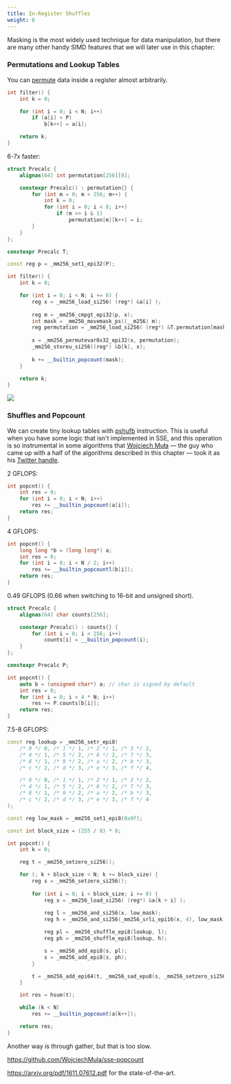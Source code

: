 ```yaml
---
title: In-Register Shuffles
weight: 6
---
```


Masking is the most widely used technique for data manipulation, but there are many other handy SIMD features that we will later use in this chapter:

### Permutations and Lookup Tables

You can [permute](https://software.intel.com/sites/landingpage/IntrinsicsGuide/#text=permute&techs=AVX,AVX2&expand=6331,5160) data inside a register almost arbitrarily.

```c++
int filter() {
    int k = 0;

    for (int i = 0; i < N; i++)
        if (a[i] < P)
            b[k++] = a[i];

    return k;
}
```

6-7x faster:

```c++
struct Precalc {
    alignas(64) int permutation[256][8];

    constexpr Precalc() : permutation{} {
        for (int m = 0; m < 256; m++) {
            int k = 0;
            for (int i = 0; i < 8; i++)
                if (m >> i & 1)
                    permutation[m][k++] = i;
        }
    }
};

constexpr Precalc T;

const reg p = _mm256_set1_epi32(P);

int filter() {
    int k = 0;

    for (int i = 0; i < N; i += 8) {
        reg x = _mm256_load_si256( (reg*) &a[i] );
        
        reg m = _mm256_cmpgt_epi32(p, x);
        int mask = _mm256_movemask_ps((__m256) m);
        reg permutation = _mm256_load_si256( (reg*) &T.permutation[mask] );
        
        x = _mm256_permutevar8x32_epi32(x, permutation);
        _mm256_storeu_si256((reg*) &b[k], x);
        
        k += __builtin_popcount(mask);
    }

    return k;
}

```

![](../img/filter.svg)

### Shuffles and Popcount

We can create tiny lookup tables with [pshufb](https://software.intel.com/sites/landingpage/IntrinsicsGuide/#text=pshuf&techs=AVX,AVX2&expand=6331) instruction. This is useful when you have some logic that isn't implemented in SSE, and this operation is so instrumental in some algorithms that [Wojciech Muła](http://0x80.pl/) — the guy who came up with a half of the algorithms described in this chapter — took it as his [Twitter handle](https://twitter.com/pshufb).

2 GFLOPS:

```c++
int popcnt() {
    int res = 0;
    for (int i = 0; i < N; i++)
        res += __builtin_popcount(a[i]);
    return res;
}
```

4 GFLOPS:

```c++
int popcnt() {
    long long *b = (long long*) a;
    int res = 0;
    for (int i = 0; i < N / 2; i++)
        res += __builtin_popcountl(b[i]);
    return res;
}
```

0.49 GFLOPS (0.66 when switching to 16-bit and unsigned short).

```c++
struct Precalc {
    alignas(64) char counts[256];

    constexpr Precalc() : counts{} {
        for (int i = 0; i < 256; i++)
            counts[i] = __builtin_popcount(i);
    }
};

constexpr Precalc P;

int popcnt() {
    auto b = (unsigned char*) a; // char is signed by default
    int res = 0;
    for (int i = 0; i < 4 * N; i++)
        res += P.counts[b[i]];
    return res;
}
```

7.5-8 GFLOPS:

```c++
const reg lookup = _mm256_setr_epi8(
    /* 0 */ 0, /* 1 */ 1, /* 2 */ 1, /* 3 */ 2,
    /* 4 */ 1, /* 5 */ 2, /* 6 */ 2, /* 7 */ 3,
    /* 8 */ 1, /* 9 */ 2, /* a */ 2, /* b */ 3,
    /* c */ 2, /* d */ 3, /* e */ 3, /* f */ 4,

    /* 0 */ 0, /* 1 */ 1, /* 2 */ 1, /* 3 */ 2,
    /* 4 */ 1, /* 5 */ 2, /* 6 */ 2, /* 7 */ 3,
    /* 8 */ 1, /* 9 */ 2, /* a */ 2, /* b */ 3,
    /* c */ 2, /* d */ 3, /* e */ 3, /* f */ 4
);

const reg low_mask = _mm256_set1_epi8(0x0f);

const int block_size = (255 / 8) * 8;

int popcnt() {
    int k = 0;

    reg t = _mm256_setzero_si256();

    for (; k + block_size < N; k += block_size) {
        reg s = _mm256_setzero_si256();
        
        for (int i = 0; i < block_size; i += 8) {
            reg x = _mm256_load_si256( (reg*) &a[k + i] );
            
            reg l = _mm256_and_si256(x, low_mask);
            reg h = _mm256_and_si256(_mm256_srli_epi16(x, 4), low_mask);

            reg pl = _mm256_shuffle_epi8(lookup, l);
            reg ph = _mm256_shuffle_epi8(lookup, h);

            s = _mm256_add_epi8(s, pl);
            s = _mm256_add_epi8(s, ph);
        }

        t = _mm256_add_epi64(t, _mm256_sad_epu8(s, _mm256_setzero_si256()));
    }

    int res = hsum(t);

    while (k < N)
        res += __builtin_popcount(a[k++]);

    return res;
}
```

Another way is through gather, but that is too slow.

https://github.com/WojciechMula/sse-popcount

https://arxiv.org/pdf/1611.07612.pdf for the state-of-the-art.
